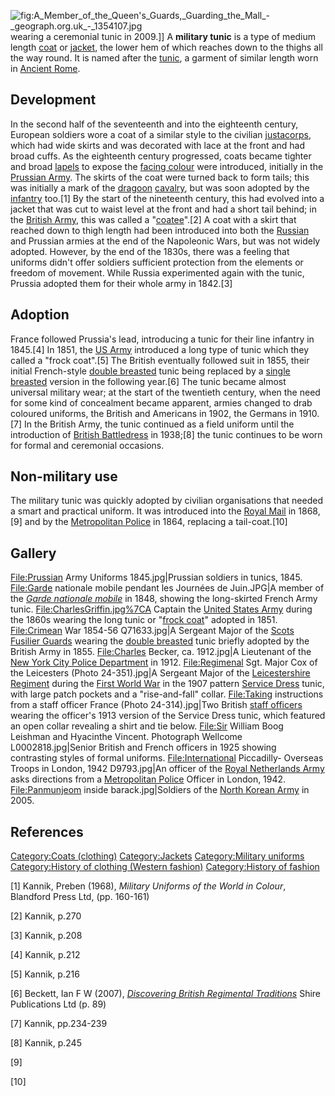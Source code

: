 ![](A_Member_of_the_Queen's_Guards,_Guarding_the_Mall_-_geograph.org.uk_-_1354107.jpg "fig:A_Member_of_the_Queen's_Guards,_Guarding_the_Mall_-_geograph.org.uk_-_1354107.jpg")
wearing a ceremonial tunic in 2009.\]\] A **military tunic** is a type
of medium length [coat](Coat_(clothing) "wikilink") or
[jacket](jacket "wikilink"), the lower hem of which reaches down to the
thighs all the way round. It is named after the
[tunic](tunic "wikilink"), a garment of similar length worn in [Ancient
Rome](Ancient_Rome "wikilink").

## Development

In the second half of the seventeenth and into the eighteenth century,
European soldiers wore a coat of a similar style to the civilian
[justacorps](justacorps "wikilink"), which had wide skirts and was
decorated with lace at the front and had broad cuffs. As the eighteenth
century progressed, coats became tighter and broad
[lapels](lapel "wikilink") to expose the [facing
colour](facing_colour "wikilink") were introduced, initially in the
[Prussian Army](Prussian_Army "wikilink"). The skirts of the coat were
turned back to form tails; this was initially a mark of the
[dragoon](dragoon "wikilink") [cavalry](cavalry "wikilink"), but was
soon adopted by the [infantry](infantry "wikilink") too.[1] By the start
of the nineteenth century, this had evolved into a jacket that was cut
to waist level at the front and had a short tail behind; in the [British
Army](British_Army "wikilink"), this was called a
"[coatee](coatee "wikilink")".[2] A coat with a skirt that reached down
to thigh length had been introduced into both the
[Russian](Imperial_Russian_Army "wikilink") and Prussian armies at the
end of the Napoleonic Wars, but was not widely adopted. However, by the
end of the 1830s, there was a feeling that uniforms didn't offer
soldiers sufficient protection from the elements or freedom of movement.
While Russia experimented again with the tunic, Prussia adopted them for
their whole army in 1842.[3]

## Adoption

France followed Prussia's lead, introducing a tunic for their line
infantry in 1845.[4] In 1851, the [US Army](US_Army "wikilink")
introduced a long type of tunic which they called a "frock coat".[5] The
British eventually followed suit in 1855, their initial French-style
[double breasted](double_breasted "wikilink") tunic being replaced by a
[single breasted](single_breasted "wikilink") version in the following
year.[6] The tunic became almost universal military wear; at the start
of the twentieth century, when the need for some kind of concealment
became apparent, armies changed to drab coloured uniforms, the British
and Americans in 1902, the Germans in 1910.[7] In the British Army, the
tunic continued as a field uniform until the introduction of [British
Battledress](British_Battledress "wikilink") in 1938;[8] the tunic
continues to be worn for formal and ceremonial occasions.

## Non-military use

The military tunic was quickly adopted by civilian organisations that
needed a smart and practical uniform. It was introduced into the [Royal
Mail](Royal_Mail "wikilink") in 1868,[9] and by the [Metropolitan
Police](Metropolitan_Police "wikilink") in 1864, replacing a
tail-coat.[10]

## Gallery

<File:Prussian> Army Uniforms 1845.jpg\|Prussian soldiers in tunics,
1845. <File:Garde> nationale mobile pendant les Journées de Juin.JPG\|A
member of the [*Garde nationale
mobile*](National_Guard_(France) "wikilink") in 1848, showing the
long-skirted French Army tunic. <File:CharlesGriffin.jpg%7CA> Captain
the [United States Army](United_States_Army "wikilink") during the 1860s
wearing the long tunic or "[frock coat](frock_coat "wikilink")" adopted
in 1851. <File:Crimean> War 1854-56 Q71633.jpg\|A Sergeant Major of the
[Scots Fusilier Guards](Scots_Guards "wikilink") wearing the [double
breasted](double_breasted "wikilink") tunic briefly adopted by the
British Army in 1855. <File:Charles> Becker, ca. 1912.jpg\|A Lieutenant
of the [New York City Police
Department](New_York_City_Police_Department "wikilink") in 1912.
<File:Regimenal> Sgt. Major Cox of the Leicesters (Photo 24-351).jpg\|A
Sergeant Major of the [Leicestershire
Regiment](Royal_Leicestershire_Regiment "wikilink") during the [First
World War](First_World_War "wikilink") in the 1907 pattern [Service
Dress](Service_Dress_(British_Army) "wikilink") tunic, with large patch
pockets and a "rise-and-fall" collar. <File:Taking> instructions from a
staff officer France (Photo 24-314).jpg\|Two British [staff
officers](staff_officers "wikilink") wearing the officer's 1913 version
of the Service Dress tunic, which featured an open collar revealing a
shirt and tie below. <File:Sir> William Boog Leishman and Hyacinthe
Vincent. Photograph Wellcome L0002818.jpg\|Senior British and French
officers in 1925 showing contrasting styles of formal uniforms.
<File:International> Piccadilly- Overseas Troops in London, 1942
D9793.jpg\|An officer of the [Royal Netherlands
Army](Royal_Netherlands_Army "wikilink") asks directions from a
[Metropolitan Police](Metropolitan_Police "wikilink") Officer in London,
1942. <File:Panmunjeom> inside barack.jpg\|Soldiers of the [North Korean
Army](North_Korean_Army "wikilink") in 2005.

## References

[Category:Coats (clothing)](Category:Coats_(clothing) "wikilink")
[Category:Jackets](Category:Jackets "wikilink") [Category:Military
uniforms](Category:Military_uniforms "wikilink") [Category:History of
clothing (Western
fashion)](Category:History_of_clothing_(Western_fashion) "wikilink")
[Category:History of fashion](Category:History_of_fashion "wikilink")

[1] Kannik, Preben (1968), *Military Uniforms of the World in Colour*,
Blandford Press Ltd, (pp. 160-161)

[2] Kannik, p.270

[3] Kannik, p.208

[4] Kannik, p.212

[5] Kannik, p.216

[6] Beckett, Ian F W (2007), [*Discovering British Regimental
Traditions*](https://books.google.com/books?id=SYWr-ljWbuQC&pg=PA89&dq=tunic+1855&hl=en&sa=X&ei=toMPU76HMKuT0AWKyYDACw&ved=0CGAQ6AEwCQ#v=onepage&q=tunic%201855&f=false)
Shire Publications Ltd (p. 89)

[7] Kannik, pp.234-239

[8] Kannik, p.245

[9]

[10]